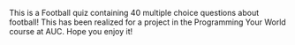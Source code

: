 This is a Football quiz containing 40 multiple choice questions about football!
This has been realized for a project in the Programming Your World course at AUC.
Hope you enjoy it!
    

